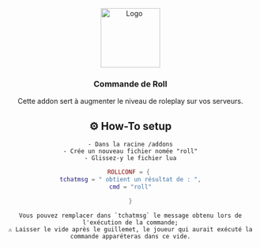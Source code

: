 <div align="center">
  <a href="https://github.com/nathack-dev/gmod-rp-roll">
    <img src="présentation.png" alt="Logo" width="120" height="120">
  </a>

  <h3 align="center">Commande de Roll</h3>

  <p align="center">
Cette addon sert à augmenter le niveau de roleplay sur vos serveurs.
    <br/>
    
## ⚙️ How-To setup 
    - Dans la racine /addons
    - Crée un nouveau fichier nomée "roll"
    - Glissez-y le fichier lua
    
 ```lua
ROLLCONF = { 
tchatmsg = " obtient un résultat de : ",
cmd = "roll"

}
```
    Vous pouvez remplacer dans `tchatmsg` le message obtenu lors de l'exécution de la commande;
    ⚠️ Laisser le vide après le guillemet, le joueur qui aurait exécuté la commande apparéteras dans ce vide.
